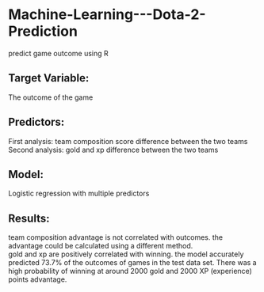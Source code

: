 # Machine-Learning---Dota-2-Prediction
predict game outcome using R

## Target Variable:
The outcome of the game

## Predictors:  
First analysis: team composition score difference between the two teams
Second analysis: gold and xp difference between the two teams

## Model:
Logistic regression with multiple predictors

## Results:  
team composition advantage is not correlated with outcomes. the advantage could be calculated using a different method.  
gold and xp are positively correlated with winning. the model accurately predicted 73.7% of the outcomes of games in the test data set. There was a high probability of winning at around 2000 gold and 2000 XP (experience) points advantage.
